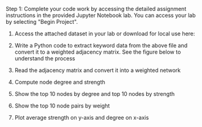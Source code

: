Step 1: Complete your code work by accessing the detailed assignment instructions in the provided Jupyter Notebook lab. You can access your lab by selecting "Begin Project". 

1. Access the attached dataset in your lab or download for local use here:

2. Write a Python code to extract keyword data from the above file and convert it to a weighted adjacency matrix. See the figure below to understand the process
3. Read the adjacency matrix and convert it into a weighted network

4. Compute node degree and strength

5. Show the top 10 nodes by degree and top 10 nodes by strength

6. Show the top 10 node pairs by weight

7. Plot average strength on y-axis and degree on x-axis


